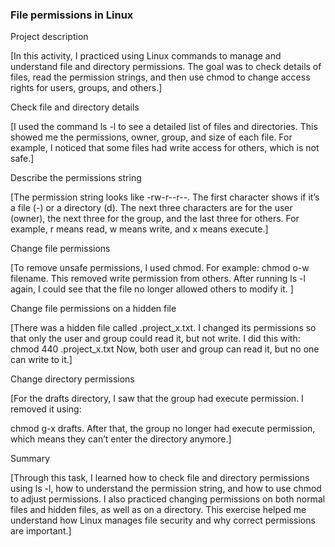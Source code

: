 ### File permissions in Linux



Project description



\[In this activity, I practiced using Linux commands to manage and understand file and directory permissions. The goal was to check details of files, read the permission strings, and then use chmod to change access rights for users, groups, and others.]





Check file and directory details



\[I used the command ls -l to see a detailed list of files and directories. This showed me the permissions, owner, group, and size of each file. For example, I noticed that some files had write access for others, which is not safe.]





Describe the permissions string



\[The permission string looks like -rw-r--r--. The first character shows if it’s a file (-) or a directory (d). The next three characters are for the user (owner), the next three for the group, and the last three for others. For example, r means read, w means write, and x means execute.]





Change file permissions



\[To remove unsafe permissions, I used chmod. For example: chmod o-w filename. This removed write permission from others. After running ls -l again, I could see that the file no longer allowed others to modify it. ] 





Change file permissions on a hidden file



\[There was a hidden file called .project\_x.txt. I changed its permissions so that only the user and group could read it, but not write. I did this with: chmod 440 .project\_x.txt Now, both user and group can read it, but no one can write to it.]





Change directory permissions



\[For the drafts directory, I saw that the group had execute permission. I removed it using:

chmod g-x drafts. After that, the group no longer had execute permission, which means they can’t enter the directory anymore.]





Summary



\[Through this task, I learned how to check file and directory permissions using ls -l, how to understand the permission string, and how to use chmod to adjust permissions. I also practiced changing permissions on both normal files and hidden files, as well as on a directory. This exercise helped me understand how Linux manages file security and why correct permissions are important.]





